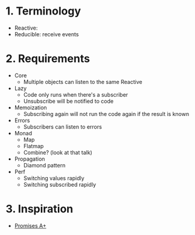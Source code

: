 

# 1. Terminology

* Reactive: 
* Reducible: receive events

# 2. Requirements

* Core
  * Multiple objects can listen to the same Reactive
* Lazy
  * Code only runs when there's a subscriber
  * Unsubscribe will be notified to code
* Memoization
  * Subscribing again will not run the code again if the result is known
* Errors
  * Subscribers can listen to errors
* Monad
  * Map
  * Flatmap
  * Combine? (look at that talk)
* Propagation
  * Diamond pattern
* Perf
  * Switching values rapidly
  * Switching subscribed rapidly

# 3. Inspiration

* [Promises A+](https://promisesaplus.com/)